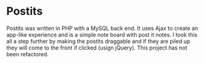 Postits
=================
Postits was written in PHP with a MySQL back end. It uses Ajax to create an app-like experience and is a simple note board with post it notes. I took this all a step further by making the postits draggable and if they are piled up they will come to the front if clicked (usign jQuery). This project has not been refactored.
